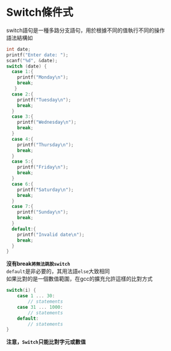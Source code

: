 # Switch條件式  
switch語句是一種多路分支語句，用於根據不同的值執行不同的操作  
語法結構如  
```C
int date;
printf("Enter date: ");
scanf("%d", &date);
switch (date) {
  case 1:{
    printf("Monday\n");
    break;
   }
  case 2:{
    printf("Tuesday\n");
    break;
  }
  case 3:{
    printf("Wednesday\n");
    break;
  }
  case 4:{
    printf("Thursday\n");
    break;
  }
  case 5:{
    printf("Friday\n");
    break;
  }
  case 6:{
    printf("Saturday\n");
    break;
  }
  case 7:{
    printf("Sunday\n");
    break;
  }
  default:{
    printf("Invalid date\n");
    break;
  }
}
 ```
 **沒有break`將無法跳脫switch`**  
`default`是非必要的，其用法語`else`大致相同   
如果比對的是一個數值範圍，在gcc的擴充允許這樣的比對方式  

```c
switch(i) { 
    case 1 ... 30: 
        // statements 
    case 31 ... 1000: 
        // statements 
    default: 
        // statements 
}
```
**注意，`Switch`只能比對字元或數值**
